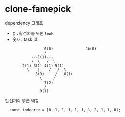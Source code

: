 # clone-famepick

dependency 그래프

- () : 활성화를 위한 task
- 숫자 : task.id

```
                  0(0)               10(0)
                  /
            ---1(1)---
            /  \   /  \
        2(1) 3(1) 4(1) 5(1)
          \    |    /   /  \
              6(3)     /   8(1)
                \     /
                  7(2)
                  /
                9(1)
```

간선끼리 묶은 배열

```
  const indegree = [0, 1, 1, 1, 1, 1, 3, 2, 1, 1, 0];
```
